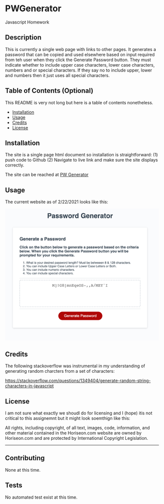 # PWGenerator
Javascript Homework

## Description 

This is currently a single web page with links to other pages. It generates a password that can be copied and used elsewhere based on input required from teh user when they click the Generate Password button. They must indicate whether to include upper case characters, lower case characters, numbers and or special characters. If they say no to include upper, lower and numbers then it just uses all special characters.

## Table of Contents (Optional)

This README is very not long but here is a table of contents nonetheless.

* [Installation](#installation)
* [Usage](#usage)
* [Credits](#credits)
* [License](#license)


## Installation

The site is a single page html document so installation is straightforward: (1) push code to Github (2) Navigate to live link and make sure the site displays correctly.

The site can be reached at [PW Generator](https://mark-artim.github.io/PWGenerator/) 

## Usage 

The current website as of 2/22/2021 looks like this:

![Live Site Screenshot](./assets/PWGenerator_Screenshot.jpg)


## Credits

The following stackoverflow was instrumental in my understanding of generating random charcters from a set of characters:

https://stackoverflow.com/questions/1349404/generate-random-string-characters-in-javascript 



## License

I am not sure what exactly we shoudl do for licensing and I (hope) itis not critical to this assignemnt but it might look soemthign like this:

All rights, including copyright, of all text, images, code, information, and other material contained in the Horiseon.com website are owned by Horiseon.com and are protected by International Copyright Legislation. 

---

## Contributing

None at this time.

## Tests

No automated test exist at this time.
